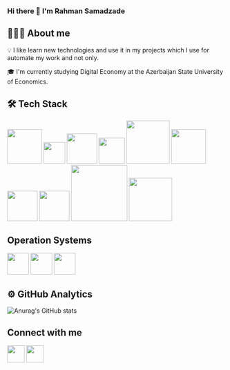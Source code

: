 ### Hi there 👋 I'm Rahman Samadzade

## 👨🏻‍💻 About me

💡 I like learn new technologies and use it in my projects which I use for automate my work and not only.

🎓 I'm currently studying Digital Economy at the Azerbaijan State University of Economics.

## 🛠 Tech Stack
<img src="https://img.shields.io/badge/Python-3776AB?style=for-the-badge&logo=python&logoColor=white" width="80"/> <img src="https://img.shields.io/badge/Go-00ADD8?style=for-the-badge&logo=go&logoColor=white" width="50"/> <img src="https://img.shields.io/badge/HTML5-E34F26?style=for-the-badge&logo=html5&logoColor=white" width="70"/>  <img src="https://img.shields.io/badge/CSS3-1572B6?style=for-the-badge&logo=css3&logoColor=white" width="60"/> <img src="https://img.shields.io/badge/PostgreSQL-316192?style=for-the-badge&logo=postgresql&logoColor=white" width="100"/> <img src="https://img.shields.io/badge/Markdown-000000?style=for-the-badge&logo=markdown&logoColor=white" width="80"/> <img src="https://img.shields.io/badge/Bootstrap-563D7C?style=for-the-badge&logo=bootstrap&logoColor=white" width="70"/> <img src="https://img.shields.io/badge/Heroku-430098?style=for-the-badge&logo=heroku&logoColor=white" width="70"/> <img src="https://img.shields.io/badge/Visual_Studio_Code-0078D4?style=for-the-badge&logo=visual%20studio%20code&logoColor=white" width="130"/> <img src="https://img.shields.io/badge/sublime_text-%23575757.svg?&style=for-the-badge&logo=sublime-text&logoColor=important" width="100"/>
   
## Operation Systems
<img src="https://img.shields.io/badge/Windows-0078D6?style=for-the-badge&logo=windows&logoColor=white" width="50"/> <img src="https://img.shields.io/badge/Ubuntu-E95420?style=for-the-badge&logo=ubuntu&logoColor=white" width="50"/> <img src="https://img.shields.io/badge/Kali_Linux-557C94?style=for-the-badge&logo=kali-linux&logoColor=white" width="50"/>
  


## ⚙️ GitHub Analytics
![Anurag's GitHub stats](https://github-readme-stats.vercel.app/api?username=capwan&&show_icons=true&theme=radical)

## Connect with me

[<img src="https://img.shields.io/badge/LinkedIn-0077B5?style=for-the-badge&logo=linkedin&logoColor=white" width="40"/>](https://www.linkedin.com/in/rsamedzade)
[<img src="https://img.shields.io/badge/Telegram-2CA5E0?style=for-the-badge&logo=telegram&logoColor=white" width="40"/>](https://t.me/capwan)

<!--
**capwan/capwan** is a ✨ _special_ ✨ repository because its `README.md` (this file) appears on your GitHub profile.

Here are some ideas to get you started:

- 🔭 I’m currently working on ...
- 🌱 I’m currently learning ...
- 👯 I’m looking to collaborate on ...
- 🤔 I’m looking for help with ...
- 💬 Ask me about ...
- 📫 How to reach me: ...
- 😄 Pronouns: ...
- ⚡ Fun fact: ...











-->
